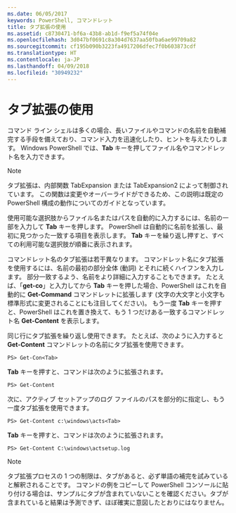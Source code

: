```yaml
---
ms.date: 06/05/2017
keywords: PowerShell, コマンドレット
title: タブ拡張の使用
ms.assetid: c8730471-bf6a-43b8-ab1d-f9ef5a74f04e
ms.openlocfilehash: 3d047bf0691c8a304d7637aa50fba6ae99709a82
ms.sourcegitcommit: cf195b090b3223fa4917206dfec7f0b603873cdf
ms.translationtype: HT
ms.contentlocale: ja-JP
ms.lasthandoff: 04/09/2018
ms.locfileid: "30949232"
---
```

# <a name="using-tab-expansion"></a>タブ拡張の使用

コマンド ライン シェルは多くの場合、長いファイルやコマンドの名前を自動補完する手段を備えており、コマンド入力を迅速化したり、ヒントを与えたりします。 Windows PowerShell では、**Tab** キーを押してファイル名やコマンドレット名を入力できます。

> [!NOTE]
> タブ拡張は、内部関数 TabExpansion または TabExpansion2 によって制御されています。 この関数は変更やオーバーライドができるため、この説明は既定の PowerShell 構成の動作についてのガイドとなっています。

使用可能な選択肢からファイル名またはパスを自動的に入力するには、名前の一部を入力して **Tab** キーを押します。 PowerShell は自動的に名前を拡張し、最初に見つかった一致する項目を表示します。 **Tab** キーを繰り返し押すと、すべての利用可能な選択肢が順番に表示されます。

コマンドレット名のタブ拡張は若干異なります。 コマンドレット名にタブ拡張を使用するには、名前の最初の部分全体 (動詞) とそれに続くハイフンを入力します。 部分一致するよう、名前をより詳細に入力することもできます。 たとえば、「**get-co**」と入力してから **Tab** キーを押した場合、PowerShell はこれを自動的に **Get-Command** コマンドレットに拡張します (文字の大文字と小文字も標準形式に変更されることにも注目してください)。 もう一度 **Tab** キーを押すと、PowerShell はこれを置き換えて、もう 1 つだけある一致するコマンドレット名 **Get-Content** を表示します。

同じ行にタブ拡張を繰り返し使用できます。 たとえば、次のように入力すると **Get-Content** コマンドレットの名前にタブ拡張を使用できます。

```
PS> Get-Con<Tab>
```

**Tab** キーを押すと、コマンドは次のように拡張されます。

```
PS> Get-Content
```

次に、アクティブ セットアップのログ ファイルのパスを部分的に指定し、もう一度タブ拡張を使用できます。

```
PS> Get-Content c:\windows\acts<Tab>
```

**Tab** キーを押すと、コマンドは次のように拡張されます。

```
PS> Get-Content C:\windows\actsetup.log
```

> [!NOTE]
> タブ拡張プロセスの 1 つの制限は、タブがあると、必ず単語の補完を試みていると解釈されることです。 コマンドの例をコピーして PowerShell コンソールに貼り付ける場合は、サンプルにタブが含まれていないことを確認ください。タブが含まれていると結果は予測できず、ほぼ確実に意図したとおりにはなりません。